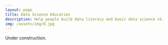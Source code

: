 ```yaml
---
layout: page
title: Data Science Education
description: Help people build data literacy and basic data science skills.
img: /assets/img/8.jpg
---
```

Under construction.
